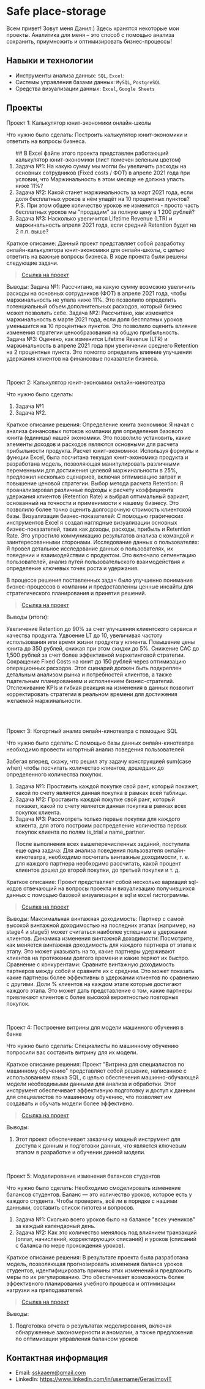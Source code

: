 # Safe place-storage
Всем привет! Зовут меня Данил:) Здесь хранятся некоторые мои проекты. Аналитика для меня – это способ с помощью анализа сохранить, приумножить и оптимизировать бизнес-процессы! 
## Навыки и технологии
- Инструменты анализа данных: ``SQL``, ``Excel``:  
- Системы управления базами данных: ``MySQL``, ``PostgreSQL``
- Средства визуализации данных: ``Excel``, ``Google Sheets``



## Проекты
<p> Проект 1: Калькулятор юнит-экономики онлайн-школы</p>
<p>Что нужно было сделать: Построить калькулятор юнит-экономики и ответить на вопросы бизнеса. <p>
<ol>
## В Excel файле этого проекта представлен работающий калькулятор юнит-экономики (лист помечен зеленым цветом) 
  <li>Задача №1: На какую сумму мы могли бы увеличить расходы на основных сотрудников (Fixed costs / ФОТ) в апреле 2021 года  при условии, что Маржинальность в этом месяце не должна упасть ниже 11%?</li>
  <li>Задача №2: Какой станет маржинальность за март 2021 года, если доля бесплатных уроков в нём упадёт на 10 процентных пунктов? P.S. При этом общее количество уроков не изменится - просто часть бесплатных уроков мы "продадим" за полную цену в 1 200 рублей?</li>
  <li>Задача №3: Насколько увеличится Lifetime Revenue (LTR) и маржинальность апреля 2021 года, если средний Retention будет на 2 п.п. выше?</li>
</ol>

<p>Краткое описание: Данный проект представляет собой разработку онлайн-калькулятора юнит-экономики для онлайн-школы, с целью ответить на важные вопросы бизнеса. В ходе проекта были решены следующие задачи. <p>


> <a href="https://docs.google.com/spreadsheets/d/1m2fpT-8hpkPedIsYYvUNd9i4CrXQXLce/edit?usp=sharing&ouid=115739838897832064564&rtpof=true&sd=true">Ссылка на проект</a>
  
<p> Выводы: 
Задача №1: Рассчитано, на какую сумму возможно увеличить расходы на основных сотрудников (ФОТ) в апреле 2021 года, чтобы маржинальность не упала ниже 11%. Это позволило определить потенциальный объем дополнительных расходов, который бизнес может позволить себе.
Задача №2: Рассчитано, как изменится маржинальность в марте 2021 года, если доля бесплатных уроков уменьшится на 10 процентных пунктов. Это позволило оценить влияние изменения стратегии ценообразования на общую прибыльность.
Задача №3: Оценено, как изменится Lifetime Revenue (LTR) и маржинальность в апреле 2021 года при увеличении среднего Retention на 2 процентных пункта. Это помогло определить влияние улучшения удержания клиентов на финансовые показатели бизнеса. <p>
<ol>
</ol>
<br> 

<p> Проект 2: Калькулятор юнит-экономики онлайн-кинотеатра</p>
<p>Что нужно было сделать:<p>
<ol>
  <li>Задача №1</li>
  <li>Задача №2.</li>
</ol>

<p> Краткое описание решения: 
Определение юнита экономики: Я начал с анализа финансовых потоков компании для определения базового юнита (единицы) нашей экономики. Это позволило установить, какие элементы доходов и расходов являются основными для расчета прибыльности продукта.
Расчет юнит-экономики: Используя формулы и функции Excel, была посчитана текущая юнит-экономика продукта и разработана модель, позволяющая манипулировать различными переменными для достижения целевой маржинальности в 25%, предложил несколько сценариев, включая оптимизацию затрат и повышение ценовой стратегии.
Выбор метода расчета Retention: Я проанализировал различные подходы к расчету коэффициента удержания клиентов (Retention Rate) и выбрал оптимальный вариант, основанный на точности и применимости к нашему бизнесу. Это позволило более точно оценить долгосрочную стоимость клиентской базы.
Визуализация бизнес-показателей: С помощью графических инструментов Excel я создал наглядные визуализации основных бизнес-показателей, таких как доходы, расходы, прибыль и Retention Rate. Это упростило коммуникацию результатов анализа с командой и заинтересованными сторонами.
Исследование данных о пользователях: Я провел детальное исследование данных о пользователях, их поведении и взаимодействии с продуктом. Это включало сегментацию пользователей, анализ путей пользовательского взаимодействия и определение ключевых точек роста и удержания.

В процессе решения поставленных задач было улучшенно понимание бизнес-процессов в компании и предоставленны ценные инсайты для стратегического планирования и принятия решений.
<p>

> <a href="https://docs.google.com/spreadsheets/d/1KetehZXUmo1wd9OptPatFihUCFFoC6X7/edit?usp=drive_link&ouid=115739838897832064564&rtpof=true&sd=true">Ссылка на проект</a>
 
<p>Выводы (итоги):

Увеличение Retention до 90% за счет улучшения клиентского сервиса и качества продукта.
Удвоение LT до 10, увеличивая частоту использования или время жизни продукта у клиента.
Повышение цены юнита до 350 рублей, снижая при этом скидки до 5%.
Снижение CAC до 1,500 рублей за счет более эффективной маркетинговой стратегии.
Сокращение Fixed Costs на юнит до 150 рублей через оптимизацию операционных расходов.
Этот сценарий должен быть подкреплен детальным анализом рынка и потребностей клиентов, а также тщательным планированием и исполнением бизнес-стратегий. Отслеживание KPIs и гибкая реакция на изменения в данных позволит корректировать стратегии в реальном времени для достижения желаемой маржинальности.
<p>
<br> 

<br> 
<p> Проект 3: Когортный анализ онлайн-кинотеатра с помощью SQL</p>
<p>Что нужно было сделать: С помощью базы данных онлайн-кинотеатра необходимо провести когортный анализ поведения пользователей


Забегая вперед, скажу, что решил эту задачу конструкцией 
sum(case when)
чтобы посчитать количество клиентов, дошедших до определенного количества покупок.
<ol>
  <li>Задача №1: Проставить каждой покупке свой ранг, который покажет, какой по счету является данная покупка в рамках всей таблицы.</li>
  <li>Задача №2: Проставить каждой покупке свой ранг, который покажет, какой по счету является данная покупка в рамках всех покупок клиента.</li>
  <li>Задача №3: Рассмотреть только первые покупки для каждого клиента, для этого построим распределение количества первых покупок клиента по полям is_trial и name_partner.</li>

После выполнения всех вышеперечисленных заданий, поступила еще одна задача: Для анализа поведения пользователя онлайн-кинотеатра, необходимо посчитать винтажные доходимости, т. е. 
для каждого партнера необходимо рассчитать, какой процент клиентов дошел до второй покупки, до третьей покупки и т. д.
</ol>

<p>Краткое описание: Проект представляет собой несколько вариаций sql-кодов отвечающий на вопросы проекта и визуализацию получившихся данных с помощью базовой визуализации в sql и excel гистограммы. <p>
  
> <a href="https://docs.google.com/spreadsheets/d/1RaXUOhg-2wyJQLTPYWehb0cgJKqrDRJU/edit?usp=drive_link&ouid=115739838897832064564&rtpof=true&sd=true">Ссылка на проект</a>

  <p>Выводы:
Максимальная винтажная доходимость: Партнер с самой высокой винтажной доходимостью на последних этапах (например, на stage4 и stage5) может считаться наиболее успешным в удержании клиентов.
Динамика изменения винтажной доходимости: Посмотрите, как меняется винтажная доходимость для каждого партнера от этапа к этапу. Это может указывать на то, какие партнеры удерживают клиентов на протяжении долгого времени и какие теряют их быстро.
Сравнение с конкурентами: Сравните винтажную доходимость партнеров между собой и сравните их с средним. Это может показать какие партнеры более эффективны в удержании клиентов по сравнению с другими.
Доли % клиентов на каждом этапе которые достигают каждого этапа. 
Это может дать представление о том, какие партнеры привлекают клиентов с более высокой вероятностью повторных покупок.
<p>

<br> 
<p>Проект 4: Построение витрины для модели машинного обучения в банке </p> 
<p>Что нужно было сделать: Специалисты по машинному обучению попросили вас составить витрину для их модели.<p>
  
<p>Краткое описание решения: Проект "Витрина для специалистов по машинному обучению" представляет собой решение, написанное с использованием языка SQL, с целью обеспечения машинно-обучающей модели необходимыми данными для анализа и обработки. Этот инструмент обеспечивает эффективную подготовку и доступ к данным для специалистов по машинному обучению, что позволяет им создавать и обучать модели более эффективно. <p>

> <a href="https://docs.google.com/spreadsheets/d/1N7za1OKxMamXknpyEy-AoJ7ZbzHxJZkZ/edit?usp=drive_link&ouid=115739838897832064564&rtpof=true&sd=true">Ссылка на проект</a>
  
 <p>Выводы:<p>
<ol>
  <li>Этот проект обеспечивает заказчику мощный инструмент для доступа к данным и подготовки данных, что является ключевым этапом в разработке и обучении данной модели.</li>
</ol>
<br> 


<p>Проект 5: Моделирование изменения балансов студентов</p> 
<p>Что нужно было сделать:  Необходимо смоделировать изменение балансов студентов. Баланс — это количество уроков, которое есть у каждого студента. 
Чтобы проверить, всё ли в порядке с нашими данными, составить список гипотез и вопросов. <p>
<ol>
  <li>Задача №1: Сколько всего уроков было на балансе "всех учеников" за каждый календарный день.</li>
  <li>Задача №2: Как это количество менялось под влиянием транзакций (оплат, начислений, корректирующих списаний) и уроков (списаний с баланса по мере прохождения уроков).</li>
</ol>

<p>Краткое описание решения: В результате проекта была разработана модель, позволяющая прогнозировать изменения баланса уроков студентов, идентифицировать причины этих изменений и предложить меры по их регулированию. Это обеспечивает возможность более эффективного планирования учебного процесса и оптимизации нагрузки на преподавателей.<p>

> <a href="https://docs.google.com/spreadsheets/d/1E3IkCN18OFAXeu0RdA9Yo8PYV166Z-jC/edit?usp=drive_link&ouid=115739838897832064564&rtpof=true&sd=true">Ссылка на проект</a>
 
 <p>Выводы:<p>
<ol>
  <li>Подготовка отчета о результатах моделирования, включая обнаруженные закономерности и аномалии, а также предложения по оптимизации управления балансом уроков</li>
</ol>

## Контактная информация
- Email: sskaaem@gmail.com
- LinkedIn: https://www.linkedin.com/in/username/GerasimovIT
